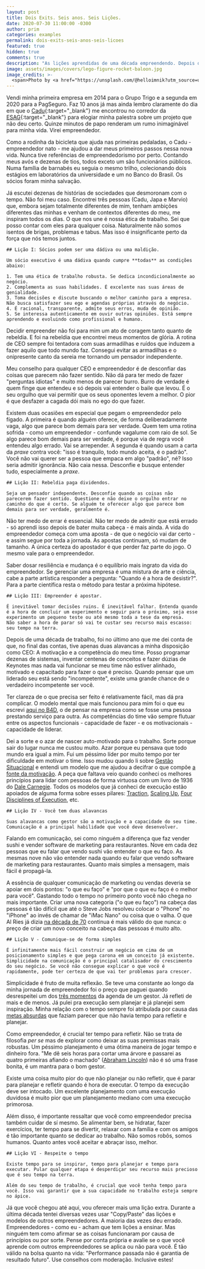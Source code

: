 ```yaml
---
layout: post
title: Dois Exits. Seis anos. Seis Lições.
date: 2020-07-30 11:00:00 -0300
author: prim
categories: examples
permalink: dois-exits-seis-anos-seis-licoes
featured: true
hidden: true
comments: true
description: "As lições aprendidas de uma década empreendendo. Depois de ter feito dois exits, resolvi enumerar e compartilhar algumas lições importantes para levar em consideração quando for montar a próxima empresa. Este post tem seis lições importantes para qualquer empreendedor."
image: assets/images/covers/lego-figure-rocket-baloon.jpg
image_credits: >-
  <span>Photo by <a href="https://unsplash.com/@helloimnik?utm_source=unsplash&amp;utm_medium=referral&amp;utm_content=creditCopyText" target="_blank">Hello I'm Nik 🎞</a> on <a href="https://unsplash.com/s/photos/rocket?utm_source=unsplash&amp;utm_medium=referral&amp;utm_content=creditCopyText" target="_blank">Unsplash</a></span>
---
```


Vendi minha primeira empresa em 2014 para o Grupo Trigo e a segunda em 2020 para a PagSeguro. Faz 10 anos já mas ainda lembro claramente do dia em que o [Cadu](https://www.linkedin.com/in/carlos-souza-51610030/){:target="\_blank"} me encontrou no corredor da [ESAG](https://www.udesc.br/esag/home){:target="\_blank"} para elogiar minha palestra sobre um projeto que não deu certo. Quinze minutos de papo renderam um rumo inimaginável para minha vida. Virei empreendedor.

Como a rodinha da bicicleta que ajuda nas primeiras pedaladas, o Cadu - empreendedor nato - me ajudou a dar meus primeiros passos nessa nova vida. Nunca tive referências de empreendedorismo por perto. Contando meus avós e dezenas de  tios, todos exceto um são funcionários públicos. Numa família de barnabés eu seguia o mesmo trilho, colecionando dois estágios em laboratórios da universidade e um no Banco do Brasil. Os sócios foram minha salvação.

Já escutei dezenas de histórias de sociedades que desmoronam com o tempo. Não foi meu caso. Encontrei três pessoas (Cadu, Japa e Marvio) que, embora sejam totalmente diferentes de mim, tenham ambições diferentes das minhas e venham de contextos diferentes do meu, me inspiram todos os dias. O que nos une é nossa ética de trabalho. Sei que posso contar com eles para qualquer coisa. Naturalmente não somos isentos de brigas, problemas e tabus. Mas isso é insignificante perto da força que nós temos juntos.

	## Lição I: Sócios podem ser uma dádiva ou uma maldição.
	
	Um sócio executivo é uma dádiva quando cumpre **todas** as condições abaixo:
	
	1. Tem uma ética de trabalho robusta. Se dedica incondicionalmente ao negócio.
	2. Complementa as suas habilidades. É excelente nas suas áreas de genialidade.
	3. Toma decisões e discute buscando o melhor caminho para a empresa. Não busca satisfazer seu ego e agendas próprias através do negócio.
	4. É racional, transparente, admite seus erros, muda de opinião.
	5. Se interessa autenticamente em ouvir outras opiniões. Está sempre aprendendo e evoluindo como profissional e humano.

Decidir empreender não foi para mim um ato de coragem tanto quanto de rebeldia. E foi na rebeldia que encontrei meus momentos de glória. A rotina de CEO sempre foi tentadora com suas armadilhas e ruídos que induzem a fazer aquilo que todo mundo faz. Consegui evitar as armadilhas e o onipresente canto da sereia me tornando um pensador independente.

Meu conselho para qualquer CEO e empreendedor é de desconfiar das coisas que parecem não fazer sentido. Não dá para ter medo de fazer "perguntas idiotas" e muito menos de parecer burro. Burro de verdade é quem finge que entendeu e só depois vai entender o baile que levou. É o seu orgulho que vai permitir que os seus oponentes levem a melhor. O pior é que desfazer a cagada dói mais no ego do que fazer.

Existem duas ocasiões em especial que pegam o empreendedor pelo fígado. A primeira é quando alguém oferece, de forma deliberadamente vaga, algo que parece bom demais para ser verdade. Quem tem uma rotina sofrida - como um empreendedor -  confunde vagalume com raio de sol. Se algo parece bom demais para ser verdade, é porque via de regra você entendeu algo errado. Vai se arrepender. A segunda é quando usam a carta da *praxe* contra você: "isso é tranquilo, todo mundo aceita, é o padrão". Você não vai querer ser a pessoa que empaca em algo  "padrão", né? Isso seria admitir ignorância. Não caia nessa. Desconfie e busque entender tudo, especialmente a *praxe*.

	## Lição II: Rebeldia paga dividendos.
	
	Seja um pensador independente. Desconfie quando as coisas não parecerem fazer sentido. Questione e não deixe o orgulho entrar no caminho do que é certo. Se alguém te oferecer algo que parece bom demais para ser verdade, geralmente é.
	
Não ter medo de errar é essencial. Não ter medo de admitir que está errado - só aprendi isso depois de bater muita cabeça - é mais ainda. A vida do empreendedor começa com uma aposta -  de que o negócio vai dar certo - e assim segue por toda a jornada. As apostas continuam, só mudam de tamanho. A única certeza do apostador é que perder faz parte do jogo. O mesmo vale para o empreendedor.

Saber dosar resiliência e mudança é o equilíbrio mais ingrato da vida do empreendedor. Se gerenciar uma empresa é uma mistura de arte e ciência, cabe a parte artística responder a pergunta: "Quando é a hora de desistir?". Para a parte científica resta o método para testar a próxima hipótese.

	## Lição III: Empreender é apostar.
	
	É inevitável tomar decisões ruins. É inevitável falhar. Entenda quando é a hora de concluir um experimento e seguir para o próximo, seja esse experimento um pequeno teste ou até mesmo toda a tese da empresa.
	Não saber a hora de parar só vai te custar seu recurso mais escasso: seu tempo na terra.
	
Depois de uma década de trabalho, foi no último ano que me dei conta de que, no final das contas, tive apenas duas alavancas a minha disposição como CEO: A motivação e a competência do meu time. Posso programar dezenas de sistemas, inventar centenas de conceitos e fazer dúzias de Keynotes mas nada vai funcionar se meu time não estiver alinhado, motivado e capacitado para fazer o que é preciso. Quando pensar que um liderado seu está sendo "incompetente", existe uma grande chance de o verdadeiro incompetente ser você.

Ter clareza de o que precisa ser feito é relativamente fácil, mas dá pra complicar. O modelo mental que mais funcionou para mim foi o que eu escrevi [aqui no B4D](https://www.biz4devs.com/como-fazer-uma-empresa-crescer-refatorando), o de pensar na empresa como se fosse uma pessoa prestando serviço para outra. As competências do time vão sempre flutuar entre os aspectos funcionais - capacidade de fazer - e os motivacionais - capacidade de liderar.

Dei a sorte e o azar de nascer auto-motivado para o trabalho. Sorte porque sair do lugar nunca me custou muito. Azar porque eu pensava que todo mundo era igual a mim. Fui um péssimo líder por muito tempo por ter dificuldade em motivar o time. Isso mudou quando li sobre [Gestão Situacional](https://tomtunguz.com/management-best-practice-1/) e entendi um modelo que me ajudou a decifrar o que compõe [a fonte da motivação](https://www.biz4devs.com/desenvolvendo-apps-vs-desenvolvendo-empresas). A peça que faltava veio quando conheci os melhores princípios para lidar com pessoas de forma virtuosa com um livro de 1936 do [Dale Carnegie](https://www3.livrariacultura.com.br/como-fazer-amigos-e-influenciar-pessoas-2112169996/p). Todos os modelos que já conheci de execução estão apoiados de alguma forma sobre esses pilares: [Traction](https://www.amazon.com/Traction-Get-Grip-Your-Business/dp/1936661837), [Scaling Up](https://scalingup.com/), [Four Disciplines of Execution](https://www.amazon.com/Disciplines-Execution-Achieving-Wildly-Important-ebook/dp/B005FLODJ8/), etc.

	## Lição IV - Você tem duas alavancas
	
	Suas alavancas como gestor são a motivação e a capacidade do seu time. Comunicação é a principal habilidade que você deve desenvolver.

Falando em comunicação, sei como ninguém a diferença que faz vender sushi e vender software de marketing para restaurantes. Nove em cada dez pessoas que eu falar que vendo sushi vão entender o que eu faço. As mesmas nove não vão entender nada quando eu falar que vendo software de marketing para restaurantes. Quanto mais simples a mensagem, mais fácil é propagá-la.

A essência de qualquer comunicação de marketing ou vendas deveria se apoiar em dois pontos: "o que eu faço" e "por que o que eu faço é o melhor para você". Gastando todo o tempo no primeiro ponto você não chega no mais importante. Criar uma nova categoria ("o que eu faço") na cabeça das pessoas é tão difícil que até o Steve Jobs resolveu colocar o "Phone" no "iPhone" ao invés de chamar de "iMac Nano" ou coisa que o valha. O que Al Ries já dizia [na década de 70](https://www.amazon.com/Positioning-Battle-Your-Al-Ries/dp/0071373586) continua é mais válido do que nunca: o preço de criar um novo conceito na cabeça das pessoas é muito alto.

	## Lição V - Comunique-se de forma simples
	
	É infinitamente mais fácil construir um negócio em cima de um posicionamento simples e que pega carona em um conceito já existente.
	Simplicidade na comunicação é o principal catalisador do crescimento do seu negócio. Se você não consegue explicar o que você é rapidamente, pode ter certeza de que vai ter problemas para crescer.	

Simplicidade é fruto de muita reflexão. Se teve uma constante ao longo da minha jornada de empreendedor foi o preço que paguei quando desrespeitei um dos [três momentos](https://www.biz4devs.com/a-agenda-de-um-gestor) da agenda de um gestor. Já refleti de mais e de menos. Já pulei pra execução sem planejar e já planejei sem inspiração. Minha relação com o tempo sempre foi atribulada por causa das [metas absurdas](https://www.biz4devs.com/business-ou-buzziness-o-ruido-ensurdecedor-da-terra-dos-unicornios) que faziam parecer que não havia tempo para refletir e planejar.

Como empreendedor, é crucial ter tempo para refletir. Não se trata de filosofia *per se* mas de explorar como deixar as suas  premissas mais robustas. Um péssimo planejamento é uma ótima maneira de jogar tempo e dinheiro fora. "Me dê seis horas para cortar uma árvore e passarei as quatro primeiras afiando o machado" ([Abraham Lincoln](https://www.google.com/search?q=lincoln+axe+quote)) não é só uma frase bonita, é um mantra para o bom gestor.

Existe uma coisa muito pior do que não planejar ou não refletir, que é parar para planejar e refletir quando é hora de executar. O tempo da execução deve ser intocado. Um excelente planejamento com uma execução duvidosa é muito pior que um planejamento mediano com uma execução primorosa.

Além disso, é importante ressaltar que você como empreendedor precisa também cuidar de sí mesmo. Se alimentar bem, se hidratar, fazer exercícios, ter tempo para se divertir, relaxar com a família e com os amigos é tão importante quanto se dedicar ao trabalho. Não somos robôs, somos humanos. Quanto antes você aceitar e abraçar isso, melhor.

	## Lição VI - Respeite o tempo
	
	Existe tempo para se inspirar, tempo para planejar e tempo para executar. Pular qualquer etapa é desperdiçar seu recurso mais precioso que é seu tempo na terra.
	
	Além do seu tempo de trabalho, é crucial que você tenha tempo para você. Isso vai garantir que a sua capacidade no trabalho esteja sempre no ápice.

Já que você chegou até aqui, vou oferecer mais uma lição extra.   Durante a última década tentei diversas vezes usar "Copy/Paste" das lições e modelos de outros empreendedores. A maioria das vezes deu errado. Empreendedores - como eu - acham que tem lições a ensinar. Mas ninguém tem como afirmar se as coisas funcionaram por causa de princípios ou por sorte. Pense por conta própria e avalie se o que você aprende com outros empreendedores se aplica ou não para você. É tão válido na bolsa quanto na vida: "Performance passada não é garantia de resultado futuro". Use conselhos com moderação. Inclusive estes!